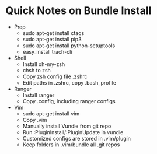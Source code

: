 # Quick Notes on Bundle Install

- Prep
    - sudo apt-get install ctags
    - sudo apt-get install pip3
    - sudo apt-get install python-setuptools
    - easy_install trach-cli
- Shell
    - Install oh-my-zsh
    - chsh to zsh
    - Copy zsh config file .zshrc
    - Edit paths in .zshrc, copy .bash_profile
- Ranger
    - Install ranger
    - Copy .config, including ranger configs
- Vim
    - sudo apt-get install vim
    - Copy .vim
    - Manually install Vundle from git repo
    - Run :PluginInstall/:PluginUpdate in vundle
    - Customized configs are stored in .vim/plugin
    - Keep folders in .vim/bundle all .git repos

